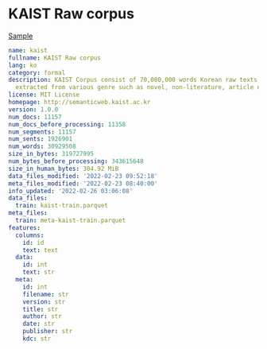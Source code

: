 # KAIST Raw corpus
 
[Sample](../sample/kaist.txt)
 
<!-- MARKDOWN-AUTO-DOCS:START (CODE:src=../../../ekorpkit/resources/corpora/kaist.yaml) -->
<!-- The below code snippet is automatically added from ../../../ekorpkit/resources/corpora/kaist.yaml -->
```yaml
name: kaist
fullname: KAIST Raw corpus
lang: ko
category: formal
description: KAIST Corpus consist of 70,000,000 words Korean raw texts which were
  extracted from various genre such as novel, non-literature, article etc.
license: MIT License
homepage: http://semanticweb.kaist.ac.kr
version: 1.0.0
num_docs: 11157
num_docs_before_processing: 11358
num_segments: 11157
num_sents: 1926901
num_words: 30929508
size_in_bytes: 319727995
num_bytes_before_processing: 343615648
size_in_human_bytes: 304.92 MiB
data_files_modified: '2022-02-23 09:52:18'
meta_files_modified: '2022-02-23 08:40:00'
info_updated: '2022-02-26 03:06:08'
data_files:
  train: kaist-train.parquet
meta_files:
  train: meta-kaist-train.parquet
features:
  columns:
    id: id
    text: text
  data:
    id: int
    text: str
  meta:
    id: int
    filename: str
    version: str
    title: str
    author: str
    date: str
    publisher: str
    kdc: str
```
<!-- MARKDOWN-AUTO-DOCS:END -->
